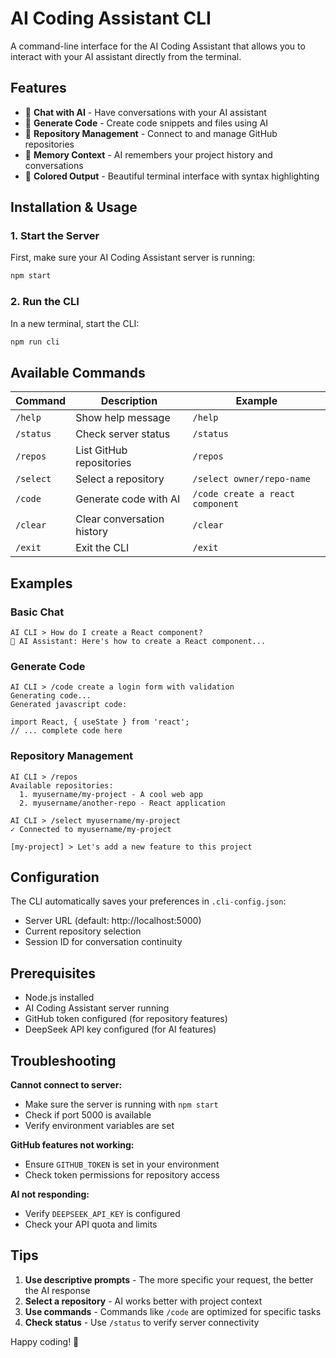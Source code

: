 
# AI Coding Assistant CLI

A command-line interface for the AI Coding Assistant that allows you to interact with your AI assistant directly from the terminal.

## Features

- 💬 **Chat with AI** - Have conversations with your AI assistant
- 🔧 **Generate Code** - Create code snippets and files using AI
- 📁 **Repository Management** - Connect to and manage GitHub repositories
- 🧠 **Memory Context** - AI remembers your project history and conversations
- 🎨 **Colored Output** - Beautiful terminal interface with syntax highlighting

## Installation & Usage

### 1. Start the Server
First, make sure your AI Coding Assistant server is running:
```bash
npm start
```

### 2. Run the CLI
In a new terminal, start the CLI:
```bash
npm run cli
```

## Available Commands

| Command | Description | Example |
|---------|-------------|---------|
| `/help` | Show help message | `/help` |
| `/status` | Check server status | `/status` |
| `/repos` | List GitHub repositories | `/repos` |
| `/select` | Select a repository | `/select owner/repo-name` |
| `/code` | Generate code with AI | `/code create a react component` |
| `/clear` | Clear conversation history | `/clear` |
| `/exit` | Exit the CLI | `/exit` |

## Examples

### Basic Chat
```
AI CLI > How do I create a React component?
🤖 AI Assistant: Here's how to create a React component...
```

### Generate Code
```
AI CLI > /code create a login form with validation
Generating code...
Generated javascript code:

import React, { useState } from 'react';
// ... complete code here
```

### Repository Management
```
AI CLI > /repos
Available repositories:
  1. myusername/my-project - A cool web app
  2. myusername/another-repo - React application

AI CLI > /select myusername/my-project
✓ Connected to myusername/my-project

[my-project] > Let's add a new feature to this project
```

## Configuration

The CLI automatically saves your preferences in `.cli-config.json`:
- Server URL (default: http://localhost:5000)
- Current repository selection
- Session ID for conversation continuity

## Prerequisites

- Node.js installed
- AI Coding Assistant server running
- GitHub token configured (for repository features)
- DeepSeek API key configured (for AI features)

## Troubleshooting

**Cannot connect to server:**
- Make sure the server is running with `npm start`
- Check if port 5000 is available
- Verify environment variables are set

**GitHub features not working:**
- Ensure `GITHUB_TOKEN` is set in your environment
- Check token permissions for repository access

**AI not responding:**
- Verify `DEEPSEEK_API_KEY` is configured
- Check your API quota and limits

## Tips

1. **Use descriptive prompts** - The more specific your request, the better the AI response
2. **Select a repository** - AI works better with project context
3. **Use commands** - Commands like `/code` are optimized for specific tasks
4. **Check status** - Use `/status` to verify server connectivity

Happy coding! 🚀
